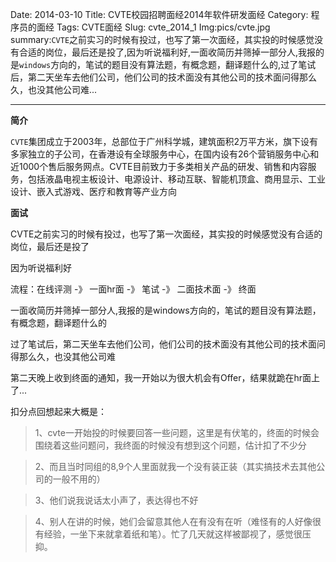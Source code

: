 Date: 2014-03-10
Title: CVTE校园招聘面经2014年软件研发面经
Category: 程序员的面经
Tags: CVTE面经
Slug: cvte_2014_1
Img:pics/cvte.jpg
summary:`CVTE`之前实习的时候有投过，也写了第一次面经，其实投的时候感觉没有合适的岗位，最后还是投了,因为听说福利好,一面收简历并筛掉一部分人,我报的是`windows`方向的，笔试的题目没有算法题，有概念题，翻译题什么的,过了笔试后，第二天坐车去他们公司，他们公司的技术面没有其他公司的技术面问得那么久，也没其他公司难...

----------

**简介**

`CVTE`集团成立于2003年，总部位于广州科学城，建筑面积2万平方米，旗下设有多家独立的子公司，在香港设有全球服务中心，在国内设有26个营销服务中心和近1000个售后服务网点。CVTE目前致力于多类相关产品的研发、销售和内容服务，包括液晶电视主板设计、电源设计、移动互联、智能机顶盒、商用显示、工业设计、嵌入式游戏、医疗和教育等产业方向

**面试**

CVTE之前实习的时候有投过，也写了第一次面经，其实投的时候感觉没有合适的岗位，最后还是投了


因为听说福利好

流程：在线评测 -》 一面hr面 -》 笔试 -》 二面技术面 -》 终面

一面收简历并筛掉一部分人,我报的是windows方向的，笔试的题目没有算法题，有概念题，翻译题什么的

过了笔试后，第二天坐车去他们公司，他们公司的技术面没有其他公司的技术面问得那么久，也没其他公司难

第二天晚上收到终面的通知，我一开始以为很大机会有Offer，结果就跪在hr面上了...

扣分点回想起来大概是：

>1、cvte一开始投的时候要回答一些问题，这里是有伏笔的，终面的时候会围绕着这些问题问，我终面的时候没有想到这个问题，估计扣了不少分

>2、而且当时同组的8,9个人里面就我一个没有装正装（其实搞技术去其他公司的一般不用的）

>3、他们说我说话太小声了，表达得也不好

>4、别人在讲的时候，她们会留意其他人在有没有在听（难怪有的人好像很有经验，一坐下来就拿着纸和笔）。忙了几天就这样被鄙视了，感觉很压抑。

